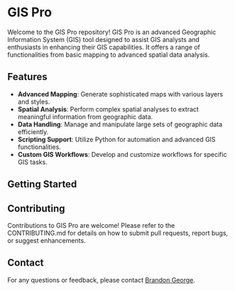 # GIS Pro

Welcome to the GIS Pro repository! GIS Pro is an advanced Geographic Information System (GIS) tool designed to assist GIS analysts and enthusiasts in enhancing their GIS capabilities. It offers a range of functionalities from basic mapping to advanced spatial data analysis.

## Features

- **Advanced Mapping**: Generate sophisticated maps with various layers and styles.
- **Spatial Analysis**: Perform complex spatial analyses to extract meaningful information from geographic data.
- **Data Handling**: Manage and manipulate large sets of geographic data efficiently.
- **Scripting Support**: Utilize Python for automation and advanced GIS functionalities.
- **Custom GIS Workflows**: Develop and customize workflows for specific GIS tasks.

## Getting Started

## Contributing
Contributions to GIS Pro are welcome! Please refer to the CONTRIBUTING.md for details on how to submit pull requests, report bugs, or suggest enhancements.

## Contact
For any questions or feedback, please contact [Brandon George](github.com/brandonjgeo).
